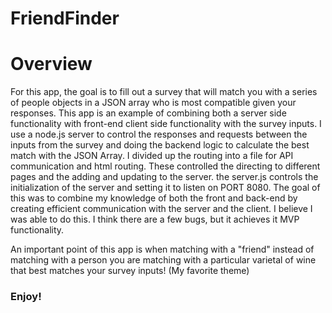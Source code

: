 # FriendFinder

# Overview

For this app, the goal is to fill out a survey that will match you with a series of people objects in a JSON array who is most compatible given your responses.  This app is an example of combining both a server side functionality with front-end client side functionality with the survey inputs.  I use a node.js server to control the responses and requests between the inputs from the survey and doing the backend logic to calculate the best match with the JSON Array. I divided up the routing into a file for API communication and html routing. These controlled the directing to different pages and the adding and updating to the server.  the server.js controls the initialization of the server and setting it to listen on PORT 8080.  The goal of this was to combine my knowledge of both the front and back-end by creating efficient communication with the server and the client.  I believe I was able to do this.  I think there are a few bugs, but it achieves it MVP functionality.

An important point of this app is when matching with a "friend" instead of matching with a person you are matching with a particular varietal of wine that best matches your survey inputs! (My favorite theme)

### Enjoy!